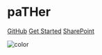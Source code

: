 <h1 class="coverpage-title"> paTHer </h1>


<!---
[GitHub](https://dixcar.github.io/)
[Get Started](#headline)
[SharePoint](https://dixonsretail.sharepoint.com/sites/emailcrm/Shared%20Documents/_Assets/__Templates/Adobe%20Campaign/Master%20Template?csf=1)
-->

<p>
<a class="button -flower center fa-github" href="https://github.com/DixCar/pather" target="_blank">GitHub</a>
<a class="button-success fa-hand-o-down" href="#/?id=headline">Get Started</a>
<a class="button-success fa-cloud-download" href="https://dixonsretail.sharepoint.com/sites/emailcrm/Shared%20Documents/_Assets/__Templates/Adobe%20Campaign/Master%20Template?csf=1" target="_blank">SharePoint</a>
</p>


<!-- background image
![](_media/bg.png)
-->
<!-- background color -->
![color](#EFEFEF)

